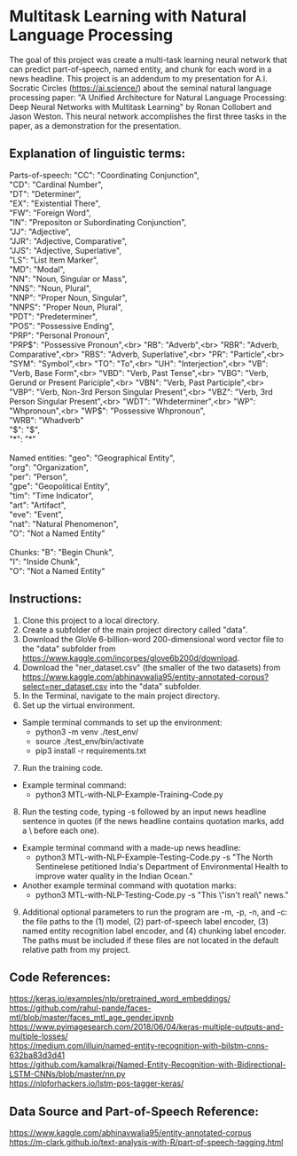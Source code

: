 # Multitask Learning with Natural Language Processing

The goal of this project was create a multi-task learning neural network that can predict part-of-speech, named entity, and chunk for each word in a news headline. This project is an addendum to my presentation for A.I. Socratic Circles (https://ai.science/) about the seminal natural language processing paper: "A Unified Architecture for Natural Language Processing: Deep Neural Networks with Multitask Learning" by Ronan Collobert and Jason Weston. This neural network accomplishes the first three tasks in the paper, as a demonstration for the presentation.

## Explanation of linguistic terms:

Parts-of-speech: "CC": "Coordinating Conjunction",<br>
                 "CD": "Cardinal Number",<br>
                 "DT": "Determiner",<br>
                 "EX": "Existential There",<br>
                 "FW": "Foreign Word",<br>
                 "IN": "Prepositon or Subordinating Conjunction",<br>
                 "JJ": "Adjective",<br>
                 "JJR": "Adjective, Comparative",<br>
                 "JJS": "Adjective, Superlative",<br>
                 "LS": "List Item Marker",<br>
                 "MD": "Modal",<br>
                 "NN": "Noun, Singular or Mass",<br>
                 "NNS": "Noun, Plural",<br>
                 "NNP": "Proper Noun, Singular",<br>
                 "NNPS": "Proper Noun, Plural",<br>
                 "PDT": "Predeterminer",<br>
                 "POS": "Possessive Ending",<br>
                 "PRP": "Personal Pronoun",<br>
                 "PRP$": "Possessive Pronoun",<br>
                 "RB": "Adverb",<br>
                 "RBR": "Adverb, Comparative",<br>
                 "RBS": "Adverb, Superlative",<br>
                 "PR": "Particle",<br>
                 "SYM": "Symbol",<br>
                 "TO": "To",<br>
                 "UH": "Interjection",<br>
                 "VB": "Verb, Base Form",<br>
                 "VBD": "Verb, Past Tense",<br>
                 "VBG": "Verb, Gerund or Present Pariciple",<br>
                 "VBN": "Verb, Past Participle",<br>
                 "VBP": "Verb, Non-3rd Person Singular Present",<br>
                 "VBZ": "Verb, 3rd Person Singular Present",<br>
                 "WDT": "Whdeterminer",<br>
                 "WP": "Whpronoun",<br>
                 "WP$": "Possessive Whpronoun",<br>
                 "WRB": "Whadverb"<br>
                 "$": "$",<br>
                 "\*": "\*"<br><br>
Named entities: "geo": "Geographical Entity",<br>
                "org": "Organization",<br>
                "per": "Person",<br>
                "gpe": "Geopolitical Entity",<br>
                "tim": "Time Indicator",<br>
                "art": "Artifact",<br>
                "eve": "Event",<br>
                "nat": "Natural Phenomenon",<br>
                "O": "Not a Named Entity"<br><br>
Chunks: "B": "Begin Chunk",<br>
        "I": "Inside Chunk",<br>
        "O": "Not a Named Entity"

## Instructions:

1. Clone this project to a local directory.
2. Create a subfolder of the main project directory called "data".
3. Download the GloVe 6-billion-word 200-dimensional word vector file to the "data" subfolder from https://www.kaggle.com/incorpes/glove6b200d/download.
4. Download the "ner_dataset.csv" (the smaller of the two datasets) from https://www.kaggle.com/abhinavwalia95/entity-annotated-corpus?select=ner_dataset.csv into the "data" subfolder.
5. In the Terminal, navigate to the main project directory.
6. Set up the virtual environment.
  - Sample terminal commands to set up the environment:
    - python3 -m venv ./test_env/
    - source ./test_env/bin/activate
    - pip3 install -r requirements.txt
7. Run the training code.
  - Example terminal command:
    - python3 MTL-with-NLP-Example-Training-Code.py
8. Run the testing code, typing -s followed by an input news headline sentence in quotes (if the news headline contains quotation marks, add a \ before each one).
  - Example terminal command with a made-up news headline:
    - python3 MTL-with-NLP-Example-Testing-Code.py -s "The North Sentinelese petitioned India's Department of Environmental Health to improve water quality in the Indian Ocean."
  - Another example terminal command with quotation marks:
    - python3 MTL-with-NLP-Testing-Code.py -s "This \\"isn't real\\" news."
9. Additional optional parameters to run the program are -m, -p, -n, and -c: the file paths to the (1) model, (2) part-of-speech label encoder, (3) named entity recognition label encoder, and (4) chunking label encoder. The paths must be included if these files are not located in the default relative path from my project.

## Code References:

https://keras.io/examples/nlp/pretrained_word_embeddings/<br>
https://github.com/rahul-pande/faces-mtl/blob/master/faces_mtl_age_gender.ipynb<br>
https://www.pyimagesearch.com/2018/06/04/keras-multiple-outputs-and-multiple-losses/<br>
https://medium.com/illuin/named-entity-recognition-with-bilstm-cnns-632ba83d3d41<br>
https://github.com/kamalkraj/Named-Entity-Recognition-with-Bidirectional-LSTM-CNNs/blob/master/nn.py<br>
https://nlpforhackers.io/lstm-pos-tagger-keras/

## Data Source and Part-of-Speech Reference:

https://www.kaggle.com/abhinavwalia95/entity-annotated-corpus<br>
https://m-clark.github.io/text-analysis-with-R/part-of-speech-tagging.html
